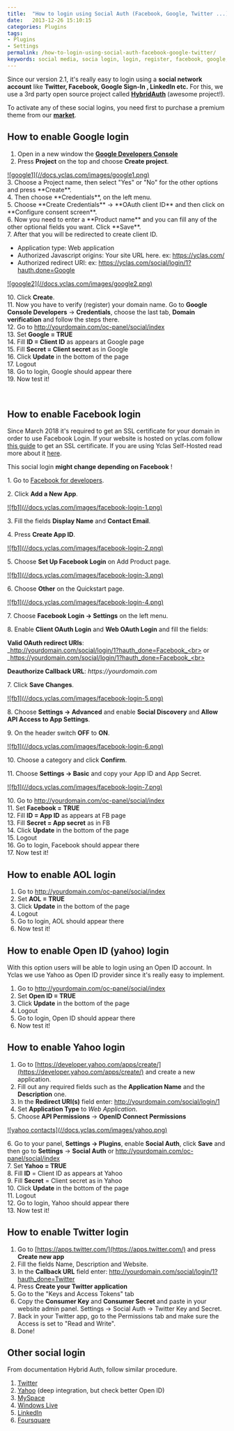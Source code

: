 ```yaml
---
title:  "How to login using Social Auth (Facebook, Google, Twitter ...)"
date:   2013-12-26 15:10:15
categories: Plugins
tags:
- Plugins
- Settings
permalink: /how-to-login-using-social-auth-facebook-google-twitter/
keywords: social media, socia login, login, register, facebook, google, twitter, linkedin, aol, open id, yahoo
---
```

Since our version 2.1, it's really easy to login using a **social network account** like **Twitter, Facebook, Google Sign-In , LinkedIn etc.** For this, we use a 3rd party open source project called **[HybridAuth](https://hybridauth.github.io/hybridauth/)** (awesome project!).

To activate any of these social logins, you need first to purchase a premium theme from our **[market](https://selfhosted.yclas.com/)**.

## How to enable Google login

1. Open in a new window the **[Google Developers Console](https://cloud.google.com/console#/project)**
2. Press **Project** on the top and choose **Create project**.

<a href="//docs.yclas.com/images/google1.png" class="thumbnail gallery-item" data-gallery>
![google1](//docs.yclas.com/images/google1.png)
</a>

<br>
3. Choose a Project name, then select "Yes" or "No" for the other options and press **Create**.<br>
4. Then choose **Credentials**, on the left menu.<br>
5. Choose **Create Credentials** -> **OAuth client ID** and then click on **Configure consent screen**.<br>
6. Now you need to enter a **Product name** and you can fill any of the other optional fields you want. Click **Save**.<br>
7. After that you will be redirected to create client ID.

  * Application type: Web application
  * Authorized Javascript origins: Your site URL here. ex: https://yclas.com/
  * Authorized redirect URI: ex: https://yclas.com/social/login/1?hauth.done=Google

<a href="//docs.yclas.com/images/google2.png" class="thumbnail gallery-item" data-gallery>
![google2](//docs.yclas.com/images/google2.png)
</a>

10\. Click **Create**. <br>
11\. Now you have to verify (register) your domain name. Go to **Google Console Developers** -> **Credentials**, choose the last tab, **Domain verification** and follow the steps there.<br>
12\. Go to http://yourdomain.com/oc-panel/social/index<br>
13\. Set **Google = TRUE**<br>
14\. Fill **ID = Client ID** as appears at Google page<br>
15\. Fill **Secret = Client secret** as in Google<br>
16\. Click **Update** in the bottom of the page<br>
17\. Logout<br>
18\. Go to login, Google should appear there<br>
19\. Now test it!<br>

<br>

## How to enable Facebook login

Since March 2018 it's required to get an SSL certificate for your domain in order to use Facebook Login. If your website is hosted on yclas.com follow [this guide](https://yclas.com/faq/ssl-encryption.html) to get an SSL certificate. If you are using Yclas Self-Hosted read more about it [here](https://docs.yclas.com/move-classifieds-site-http-https/).

This social login **might change depending on Facebook** !

1\. Go to [Facebook for developers](https://developers.facebook.com/apps/).

2\. Click **Add a New App**.

<a href="//docs.yclas.com/images/facebook-login-1.png" class="thumbnail gallery-item" data-gallery>
![fb1](//docs.yclas.com/images/facebook-login-1.png)
</a>

3\. Fill the fields **Display Name** and **Contact Email**.

4\. Press **Create App ID**.

<a href="//docs.yclas.com/images/facebook-login-2.png" class="thumbnail gallery-item" data-gallery>
![fb1](//docs.yclas.com/images/facebook-login-2.png)
</a>

5\. Choose **Set Up Facebook Login** on Add Product page.

<a href="//docs.yclas.com/images/facebook-login-3.png" class="thumbnail gallery-item" data-gallery>
![fb1](//docs.yclas.com/images/facebook-login-3.png)
</a>

6\. Choose **Other** on the Quickstart page.

<a href="//docs.yclas.com/images/facebook-login-4.png" class="thumbnail gallery-item" data-gallery>
![fb1](//docs.yclas.com/images/facebook-login-4.png)
</a>

7\. Choose **Facebook Login -> Settings** on the left menu.

8\. Enable **Client OAuth Login** and **Web OAuth Login** and fill the fields:<br>

**Valid OAuth redirect URIs**: <br>
_http://yourdomain.com/social/login/1?hauth_done=Facebook_<br>
or <br>
_https://yourdomain.com/social/login/1?hauth_done=Facebook_<br>


**Deauthorize Callback URL**: _https://yourdomain.com_

7\. Click **Save Changes**.

<a href="//docs.yclas.com/images/facebook-login-5.png" class="thumbnail gallery-item" data-gallery>
![fb1](//docs.yclas.com/images/facebook-login-5.png)
</a>

8\. Choose **Settings -> Advanced** and enable **Social Discovery** and **Allow API Access to App Settings**.

9\. On the header switch **OFF** to **ON**.

<a href="//docs.yclas.com/images/facebook-login-6.png" class="thumbnail gallery-item" data-gallery>
![fb1](//docs.yclas.com/images/facebook-login-6.png)
</a>

10\. Choose a category and click **Confirm**.

11\. Choose **Settings -> Basic** and copy your App ID and App Secret.

<a href="//docs.yclas.com/images/facebook-login-7.png" class="thumbnail gallery-item" data-gallery>
![fb1](//docs.yclas.com/images/facebook-login-7.png)
</a>

10\. Go to http://yourdomain.com/oc-panel/social/index<br>
11\. Set **Facebook =** **TRUE**<br>
12\. Fill **ID = App ID** as appears at FB page<br>
13\. Fill **Secret = App secret** as in FB<br>
14\. Click **Update** in the bottom of the page<br>
15\. Logout<br>
16\. Go to login, Facebook should appear there<br>
17\. Now test it!<br>

## How to enable AOL login

1. Go to http://yourdomain.com/oc-panel/social/index
2. Set **AOL = TRUE**
3. Click **Update** in the bottom of the page
4. Logout
5. Go to login, AOL should appear there
6. Now test it!

## How to enable Open ID (yahoo) login

With this option users will be able to login using an Open ID account. In Yclas we use Yahoo as Open ID provider since it's really easy to implement.

1. Go to http://yourdomain.com/oc-panel/social/index
2. Set **Open ID = TRUE**
3. Click **Update** in the bottom of the page
4. Logout
5. Go to login, Open ID should appear there
6. Now test it!

## How to enable Yahoo login

1. Go to [https://developer.yahoo.com/apps/create/](https://developer.yahoo.com/apps/create/) and create a new application.
2. Fill out any required fields such as the **Application Name** and the **Description** one.
3. In the **Redirect URI(s)** field enter: http://yourdomain.com/social/login/1
4. Set **Application Type** to _Web Application_.
5. Choose **API Permissions** -> **OpenID Connect Permissions**

<a href="//docs.yclas.com/images/yahoo.png" class="thumbnail gallery-item" data-gallery>
![yahoo contacts](//docs.yclas.com/images/yahoo.png)
</a>

6\. Go to your panel, **Settings -> Plugins**, enable **Social Auth**, click **Save** and then go to **Settings** -> **Social Auth** or http://yourdomain.com/oc-panel/social/index <br>
7\. Set **Yahoo = TRUE**<br>
8\. Fill **ID** = Client ID as appears at Yahoo<br>
9\. Fill **Secret** = Client secret as in Yahoo<br>
10\. Click **Update** in the bottom of the page<br>
11\. Logout<br>
12\. Go to login, Yahoo should appear there<br>
13\. Now test it!<br>

## How to enable Twitter login

1. Go to [https://apps.twitter.com/](https://apps.twitter.com/) and press **Create new app**
2. Fill the fields Name, Description and Website.
3. In the **Callback URL** field enter: http://yourdomain.com/social/login/1?hauth_done=Twitter
4. Press **Create your Twitter application**
5. Go to the "Keys and Access Tokens" tab
6. Copy the **Consumer Key** and **Consumer Secret** and paste in your website admin panel. Settings -> Social Auth -> Twitter Key and Secret.
7. Back in your Twitter app, go to the Permissions tab and make sure the Access is set to "Read and Write".
8. Done!

## Other social login

From documentation Hybrid Auth, follow similar procedure.

1. [Twitter](https://hybridauth.github.io/hybridauth//userguide/IDProvider_info_Twitter.html)
2. [Yahoo](https://hybridauth.github.io/hybridauth//userguide/IDProvider_info_Yahoo.html) (deep integration, but check better Open ID)
3. [MySpace](https://hybridauth.github.io/hybridauth//userguide/IDProvider_info_MySpace.html)
4. [Windows Live](https://hybridauth.github.io/hybridauth//userguide/IDProvider_info_Live.html)
5. [LinkedIn](https://hybridauth.github.io/hybridauth//userguide/IDProvider_info_LinkedIn.html)
6. [Foursquare](https://hybridauth.github.io/hybridauth//userguide/IDProvider_info_Foursquare.html)
